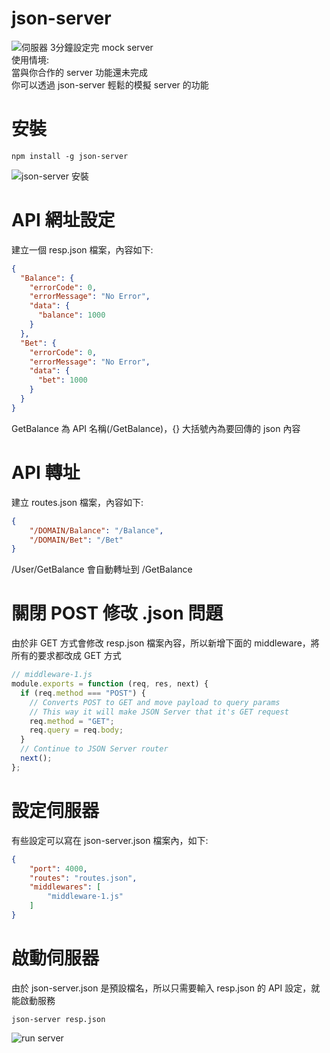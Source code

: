 # json-server
![伺服器](https://i.imgur.com/oIFoyj5.jpg)
3分鐘設定完 mock server  
使用情境:  
當與你合作的 server 功能還未完成  
你可以透過 json-server 輕鬆的模擬 server 的功能  

# 安裝
```shell
npm install -g json-server
```
![json-server 安裝](https://i.imgur.com/HEqW7lE.png)

# API 網址設定
建立一個 resp.json 檔案，內容如下:
```json
{
  "Balance": {
    "errorCode": 0,
    "errorMessage": "No Error",
    "data": {
      "balance": 1000
    }
  },
  "Bet": {
    "errorCode": 0,
    "errorMessage": "No Error",
    "data": {
      "bet": 1000
    }
  }
}
```
GetBalance 為 API 名稱(/GetBalance)，{} 大括號內為要回傳的 json 內容

# API 轉址
建立 routes.json 檔案，內容如下:
```json
{
    "/DOMAIN/Balance": "/Balance",
    "/DOMAIN/Bet": "/Bet"
}
```
/User/GetBalance 會自動轉址到 /GetBalance

# 關閉 POST 修改 .json 問題
由於非 GET 方式會修改 resp.json 檔案內容，所以新增下面的 middleware，將所有的要求都改成 GET  方式
```javascript
// middleware-1.js
module.exports = function (req, res, next) {
  if (req.method === "POST") {
    // Converts POST to GET and move payload to query params
    // This way it will make JSON Server that it's GET request
    req.method = "GET";
    req.query = req.body;
  }
  // Continue to JSON Server router
  next();
};
```

# 設定伺服器
有些設定可以寫在 json-server.json 檔案內，如下:
```json
{
    "port": 4000,
    "routes": "routes.json",
    "middlewares": [
        "middleware-1.js"
    ]
}
```

# 啟動伺服器
由於 json-server.json 是預設檔名，所以只需要輸入 resp.json 的 API 設定，就能啟動服務
```shell
json-server resp.json
```
![run server](https://i.imgur.com/R7nHneM.png)
